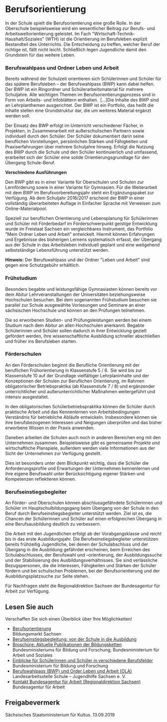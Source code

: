 # Berufsorientierung

In der Schule spielt die Berufsorientierung eine große Rolle. In der Oberschule beispielsweise wird ein wesentlicher Beitrag zur Berufs- und Arbeitsweltorientierung geleistet. Im Fach "Wirtschaft-Technik-Haushalt/Soziales" (WTH) ist die Orientierung im Berufsleben explizit Bestandteil des Unterrichts. Die Entscheidung zu treffen, welcher Beruf der richtige ist, fällt nicht leicht. Schließlich legen Jugendliche damit den Grundstein für das weitere Leben.

### Berufswahlpass und Ordner Leben und Arbeit

Bereits während der Schulzeit orientieren sich Schülerinnen und Schüler für das spätere Berufsleben – der Berufswahlpass (BWP) kann dabei helfen. Der BWP ist ein Ringordner und Schülerarbeitsmaterial für mehrere Schuljahre. Alle wichtigen Themen im Berufsorientierungsprozess sind in Form von Arbeits- und Infoblättern enthalten. [...]Die Inhalte des BWP sind an Lehrplanthemen ausgerichtet. Der BWP ist ein Portfolio, das heißt die Inhalte stellen eine Grundstruktur dar, die um weiteres Material ergänzt werden soll.

Der Einsatz des BWP erfolgt im Unterricht verschiedener Fächer, in Projekten, in Zusammenarbeit mit außerschulischen Partnern sowie individuell durch den Schüler. Der Schüler dokumentiert darin seine beruflichen Vorstellungen, persönlichen Stärken und Fähigkeiten und Praxiserfahrungen über mehrere Schuljahre hinweg. Erfolgt die Nutzung des BWP durch die Schule und den Schüler kontinuierlich und umfassend, erarbeitet sich der Schüler eine solide Orientierungsgrundlage für den Übergang Schule-Beruf.

**Verschiedene Ausführungen**

Den BWP gibt es in einer Variante für Oberschulen und Schulen zur Lernförderung sowie in einer Variante für Gymnasien. Für die Weiterarbeit mit dem BWP im Berufsvorbereitungsjahr steht ein Ergänzungspaket zur Verfügung. Ab dem Schuljahr 2016/2017 erscheint der BWP in einer vollständig überarbeiteten Auflage in Einfacher Sprache mit Verweisen zum Online-Materialpool.

Speziell zur beruflichen Orientierung und Lebensplanung für Schülerinnen und Schüler mit Förderbedarf im Förderschwerpunkt geistige Entwicklung wurde im Freistaat Sachsen ein vergleichbares Instrument, das Portfolio "Mein Ordner Leben und Arbeit" entwickelt. Hiermit können Erfahrungen und Ergebnisse des bisherigen Lernens systematisch erfasst, der Übergang aus der Schule in das Arbeitsleben individuell geplant und eine weitgehend selbstständige Lebensführung unterstützt werden.

**Hinweis:** Der Berufswahlpass und der Ordner "Leben und Arbeit" sind gegen eine Schutzgebühr erhältlich.

### Frühstudium

Besonders begabte und leistungsfähige Gymnasiasten können bereits vor dem Abitur Lehrveranstaltungen der Universitäten beziehungsweise Hochschulen besuchen. Bei dem sogenannten Frühstudium besuchen sie parallel zur Schule ausgewählte Vorlesungen und Seminare an einer sächsischen Hochschule und können an den Prüfungen teilnehmen.

Die so erworbenen Studien- und Prüfungsleistungen werden bei einem Studium nach dem Abitur an allen Hochschulen anerkannt. Begabte Schülerinnen und Schüler sollen dadurch in ihrer Entwicklung gezielt gefördert werden, ihre wissenschaftliche Ausbildung schneller abschließen und früher ins Berufsleben starten.

### Förderschulen

An den Förderschulen beginnt die Berufliche Orientierung mit der beruflichen Frühorientierung in Klassenstufe 5 / 6. Sie wird bis zur Klassenstufe 10 auf der Grundlage vielfältiger Lehrplaninhalte und der Konzeptionen der Schulen zur Beruflichen Orientierung, im Rahmen obligatorischer Betriebspraktika (ab Klassenstufe 7 / 8) und ergänzender unterrichtlicher und außerunterrichtlicher Maßnahmen weitergeführt und intensiv ausgestaltet.

In den obligatorischen Schülerbetriebspraktika können die Schüler durch praktische Arbeit und das Kennenlernen von Arbeitsbedingungen Verständnis für betriebliche Abläufe entwickeln. Insbesondere können sie ihre berufsbezogenen Interessen und Neigungen überprüfen und das bisher erworbene Wissen in der Praxis anwenden.

Daneben arbeiten die Schulen auch noch in anderen Bereichen eng mit den Unternehmen zusammen. Beispielsweise gibt es gemeinsame Projekte und wirtschaftliche Planspiele, außerdem werden viele Informationen aus der Sicht der Unternehmen zur Verfügung gestellt.

Dies ist besonders unter dem Blickpunkt wichtig, dass die Schüler die Anforderungsprofile und Erwartungen der Unternehmen kennenlernen und ihre eigene Berufswahl unter Berücksichtigung eigener Stärken und Kompetenzen reflektieren können.

### Berufseinstiegsbegleiter

An Förder- und Oberschulen können abschlussgefährdete Schülerinnen und Schüler im Hauptschulbildungsgang beim Übergang von der Schule in den Beruf durch Berufseinstiegsbegleiter unterstützt werden. Ziel ist es, die Chancen der Schülerinnen und Schüler auf einen erfolgreichen Übergang in eine Berufsausbildung deutlich zu verbessern.

Die Arbeit mit den Jugendlichen erfolgt ab der Vorabgangsklasse und reicht bis in das erste Ausbildungsjahr. Die Berufseinstiegsbegleiter unterstützen bereits frühzeitig Jugendliche, bei denen der Schulabschluss und der Übergang in die Ausbildung gefährdet erscheinen, beim Erreichen des Schulabschlusses, der Berufswahl und –orientierung, der Ausbildungssuche und der Stabilisierung des Ausbildungsverhältnisses. Sie sind verlässliche Bezugspersonen, die die Interessen, Fähigkeiten und Stärken der Schüler fördern und bei schulischen Problemen, bei der Berufsorientierung und der Ausbildungsplatzsuche zur Seite stehen.

Für Nachfragen steht die Regionaldirektion Sachsen der Bundesagentur für Arbeit zur Verfügung.

## Lesen Sie auch

Verschaffen Sie sich einen Überblick über Ihre Möglichkeiten!

* [Berufsorientierung](https://www.bildungsmarkt-sachsen.de/berufsorientierung/orientierung.php "Berufsorientierung (Bildungsmarkt Sachsen)")  
   Bildungsmarkt Sachsen
* [Berufseinstiegsbegleitung: von der Schule in die Ausbildung](https://www.bildungsketten.de/berufseinstiegsbegleitung "Berufseinstiegsbegleitung als Hilfestellung für ausbildungswillige Jugendliche (www.bildungsketten.de/berufseinstiegsbegleitung)")
* [Broschüre: Aktuelle Publikationen der Bildungsketten](https://www.bildungsketten.de/publikationen "Bundesministerium für Bildung und Forschung: Berufsorientierungsprogramm, Beitrag zur Initiative Bildungsketten")  
  Bundesministeriums für Bildung und Forschung; Bundesministerium für Arbeit und Soziales
* [Einblicke für Schülerinnen und Schüler in verschiedene Berufsfelder](https://www.bmbf.de/de/berufsorientierungsprogramm-in-ueberbetrieblichen-und-vergleichbaren-1082.html "Berufsorientierungsprogramm (BMBF)")   
  Bundesministerium für Bildung und Forschung
* [Berufswahlpass (BWP) und Order Leben und Arbeit (OLA)](http://www.lsj-sachsen.de/berufswahlpass/ "Berufswahlpass Sachsen zur Beruflichen Orientierung, zur Verfügung gestellt durch den LSJ Sachsen e. V.  ")  
  Landesarbeitsstelle Schule – Jugendhilfe Sachsen e. V.
* [Kontakt Bundesagentur für Arbeit (Regionaldirektion Sachsen)](https://www.arbeitsagentur.de/vor-ort/rd-sachsen/startseite "Kontaktinformationen der Bundesagentur für Arbeit, Regionaldirektion Sachsen (www.arbeitsagentur.de/vor-ort/rd-sachsen/startseite)")  
  Bundesagentur für Arbeit

## Freigabevermerk

Sächsisches Staatsministerium für Kultus. 13.09.2019
